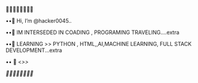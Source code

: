💓💓💓💓💓💓💓💓

••👋 Hi, I’m @hacker0045..

••👀 IM INTERSEDED IN COADING ,  PROGRAMING TRAVELING....extra
 
••🌱 LEARNING >> PYTHON , HTML,,AI,MACHINE LEARNING, FULL STACK DEVELOPMENT...extra

•• 💞️ <<I LIKE PROGRAMM >>>




💓💓💓💓💓💓💓💓
